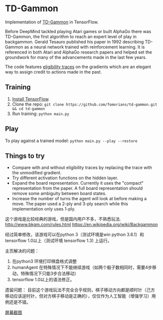 # TD-Gammon

Implementation of [TD-Gammon](http://www.bkgm.com/articles/tesauro/tdl.html) in TensorFlow.

Before DeepMind tackled playing Atari games or built AlphaGo there was TD-Gammon, the first algorithm to reach an expert level of play in backgammon. Gerald Tesauro published his paper in 1992 describing TD-Gammon as a neural network trained with reinforcement learning. It is referenced in both Atari and AlphaGo research papers and helped set the groundwork for many of the advancements made in the last few years.

The code features [eligibility traces](https://webdocs.cs.ualberta.ca/~sutton/book/ebook/node87.html#fig:GDTDl) on the gradients which are an elegant way to assign credit to actions made in the past.

## Training

1. [Install TensorFlow](https://www.tensorflow.org/versions/r0.7/get_started/os_setup.html#pip-installation).
2. Clone the repo: `git clone https://github.com/fomorians/td-gammon.git && cd td-gammon`
3. Run training: `python main.py`

## Play

To play against a trained model: `python main.py --play --restore`

## Things to try

- Compare with and without eligibility traces by replacing the trace with the unmodified gradient.
- Try different activation functions on the hidden layer.
- Expand the board representation. Currently it uses the "compact" representation from the paper. A full board representation should remove some ambiguity between board states.
- Increase the number of turns the agent will look at before making a move. The paper used a 2-ply and 3-ply search while this implementation only uses 1-ply.

这个游戏是比较经典的游戏，但是国内用户不多，不熟悉玩法.
http://www.bkgm.com/rules.html
https://en.wikipedia.org/wiki/Backgammon

经过简单修改，该游戏可以在python 3（测试环境是win python 3.6.1）和tensorflow 1.0以上（测试环境 tensorflow 1.3) 上运行。

主页解决的问题：
1. 在python3 环境打印棋盘格式调整
2. humanAgent 在特殊情况下不能继续游戏（如两个骰子数相同时，需要4步移动，特殊情况下只能3步合法移动）
3. tensorflow 1.0以上的语法修正。

遗留问题：
    目前这个游戏玩法不完全合乎规则，棋子移动方向都是顺时针（己方移动应该逆时针，但对方棋子移动是正确的），仅仅作为人工智能（增强学习）用例还是不错。

[屏幕截图](td-backgammon-screen.png)